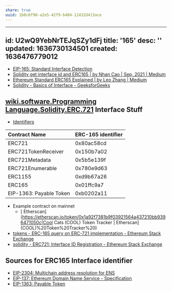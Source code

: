 ```yaml
---
share: true
uuid: 1b8c6f90-a2e5-42f9-b484-12432d413ace
---
```

---
id: U2wQ9YebNrTEJqSZy1dFj
title: '165'
desc: ''
updated: 1636730134501
created: 1636476779012
---

* [EIP-165: Standard Interface Detection](https://eips.ethereum.org/EIPS/eip-165)
* [Solidity get interface id and ERC165 | by Nhan Cao | Sep, 2021 | Medium](https://nhancv.medium.com/solidity-get-interface-id-and-erc165-190f0e2e3a9)
* [Ethereum Standard ERC165 Explained | by Leo Zhang | Medium](https://medium.com/@chiqing/ethereum-standard-erc165-explained-63b54ca0d273)
* [Solidity - Basics of Interface - GeeksforGeeks](https://www.geeksforgeeks.org/solidity-basics-of-interface/)

## [wiki.software.Programming Language.Solidity.ERC.721](/undefined) Interface Stuff

* [Identifiers](https://github.com/ethereum/EIPs/blob/master/EIPS/eip-721.md)

| Contract Name           | ERC-165 identifier |
| :---------------------- | ------------------ |
| ERC721                  | 0x80ac58cd         |
| ERC721TokenReceiver     | 0x150b7a02         |
| ERC721Metadata          | 0x5b5e139f         |
| ERC721Enumerable        | 0x780e9d63         |
| ERC1155                 | 0xd9b67a26         |
| ERC165                  | 0x01ffc9a7         |
| EIP-1363: Payable Token | 0xb0202a11         |

* Example contract on mainnet
  * [ Etherscan](https://etherscan.io/token/0x1a92f7381b9f03921564a437210bb9396471050c|Cool Cats (COOL) Token Tracker | Etherscan](COOL)%20Token%20Tracker%20)
* [tokens - ERC-165 query on ERC-721 implementation - Ethereum Stack Exchange](https://ethereum.stackexchange.com/questions/44880/erc-165-query-on-erc-721-implementation)
* [solidity - ERC721: Interface ID Registration - Ethereum Stack Exchange](https://ethereum.stackexchange.com/questions/71560/erc721-interface-id-registration)

## Sources for ERC165 Interface identifier

* [EIP-2304: Multichain address resolution for ENS](https://eips.ethereum.org/EIPS/eip-2304)
* [EIP-137: Ethereum Domain Name Service - Specification](https://eips.ethereum.org/EIPS/eip-137)
* [EIP-1363: Payable Token](https://eips.ethereum.org/EIPS/eip-1363)